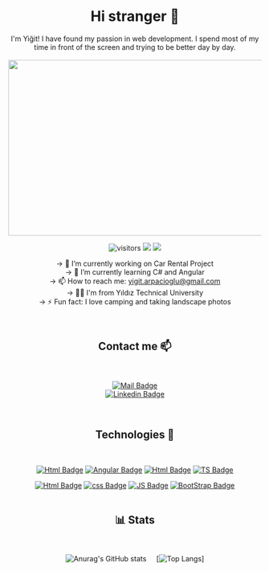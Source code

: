 <span align="center">

 # Hi stranger  👋 

I'm Yiğit! I have found my passion in web development. I spend most of my time in front of the screen and trying to be better day by day.
<br>
<br>
<img src="https://user-images.githubusercontent.com/75935753/114466250-e61c4200-9bf0-11eb-9aab-2804d9444417.gif " width="1000" height="350">
<br>


![visitors](https://visitor-badge.glitch.me/badge?page_id=yigitarpacioglu.visitor-badge) 
<img src="https://img.shields.io/github/stars/yigitarpacioglu?color=orange&label=Stars">
<img src="https://img.shields.io/github/followers/yigitarpacioglu?color=success&label=Followers">





-> 🔭 I’m currently working on Car Rental Project <br>
-> 🌱 I’m currently learning C# and Angular <br>
-> 📫 How to reach me: yigit.arpacioglu@gmail.com  <br>
-> :man_student: I'm from Yıldız Technical University <br>
-> ⚡ Fun fact: I love camping and taking landscape photos <br>

<br>  

## Contact me :mailbox:

<br>

[![Mail Badge](https://img.shields.io/badge/-yigit.arpacioglu@gmail.com-c0392b?style=flat&labelColor=c0392b&logo=gmail&logoColor=white)](mailto:yigit.arpacioglu@gmail.com) <br>
[![Linkedin Badge](https://img.shields.io/badge/-YiğitArpacioglu-0e76a8?style=flat&labelColor=0e76a8&logo=linkedin&logoColor=white)](https://www.linkedin.com/in/yigit-arpacioglu/) 

<br>

## Technologies :wrench:
<br>

[![Html Badge](https://img.shields.io/badge/-C%23-6A1577?style=for-the-badge&labelColor=black&logo=C-sharp&logoColor=6A1577)](#)
[![Angular Badge](https://img.shields.io/badge/-Angular-DD0031?style=for-the-badge&labelColor=black&logo=Angular&logoColor=DD0031)](#)
[![Html Badge](https://img.shields.io/badge/-Microsoft_SQL_Server-CC2927?style=for-the-badge&labelColor=black&logo=Microsoft-SQL-Server&logoColor=CC2927)](#)
[![TS Badge](https://img.shields.io/badge/-typescript-3178C6?style=for-the-badge&labelColor=black&logo=typescript&logoColor=3178C6)](#)
<br>

[![Html Badge](https://img.shields.io/badge/-HTML5-E34F26?style=for-the-badge&labelColor=black&logo=html5&logoColor=E34F26)](#)
[![css Badge](https://img.shields.io/badge/-CSS3-1572b6?style=for-the-badge&labelColor=black&logo=css3&logoColor=1572b6)](#)
[![JS Badge](https://img.shields.io/badge/-JavaScript-F7DF1E?style=for-the-badge&labelColor=black&logo=javascript&logoColor=F7DF1E)](#)
[![BootStrap Badge](https://img.shields.io/badge/-BootStrap-7952B3?style=for-the-badge&labelColor=black&logo=BootStrap&logoColor=7952B3)](#)
<br>
<br>


## :bar_chart: Stats
<br>

<span style="display:flex; justify-content:center;" >

<span style="margin-right:20px;" >

![Anurag's GitHub stats](https://github-readme-stats.vercel.app/api?username=yigitarpacioglu&hide=contribs,prs&show_icons=true&theme=great-gatsby&line_height=30)

</span>

<span>

[![Top Langs](https://github-readme-stats.vercel.app/api/top-langs/?username=yigitarpacioglu&theme=great-gatsby&layout=compact&hide=matlab)]

</span>

</span>




















